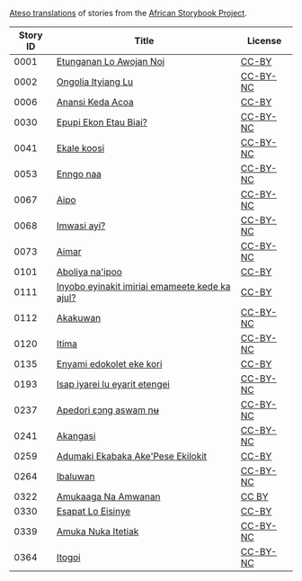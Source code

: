 [Ateso translations](http://my.africanstorybook.org/language/ateso) of stories from the [African Storybook Project](http://my.africanstorybook.org).

Story ID | Title | License
-------- | ----- | -------
0001 | [Etunganan Lo Awojan Noi](http://africanstorybook.org/reader.php?id=20668&d=0&a=1) | [CC-BY](https://creativecommons.org/licenses/by/4.0/)
0002 | [Ongolia Ityiang Lu](http://africanstorybook.org/stories/ongolia-ityiang-lu) | [CC-BY-NC](https://creativecommons.org/licenses/by-nc/3.0/)
0006 | [Anansi Keda Acoa](http://africanstorybook.org/reader.php?id=20963&d=0&a=1) | [CC-BY](https://creativecommons.org/licenses/by/4.0/)
0030 | [Epupi Ekon Etau Biai?](http://africanstorybook.org/stories/epupi-ekon-etau-biai) | [CC-BY-NC](https://creativecommons.org/licenses/by-nc/3.0/)
0041 | [Ekale koosi](http://africanstorybook.org/stories/ekale-koosi) | [CC-BY-NC](https://creativecommons.org/licenses/by-nc/3.0/)
0053 | [Enngo naa](http://africanstorybook.org/stories/enngo-naa) | [CC-BY-NC](https://creativecommons.org/licenses/by-nc/3.0/)
0067 | [Aipo](http://africanstorybook.org/stories/aipo-0) | [CC-BY-NC](https://creativecommons.org/licenses/by-nc/3.0/)
0068 | [Imwasi ayi?](http://africanstorybook.org/stories/imwasi-ayi) | [CC-BY-NC](https://creativecommons.org/licenses/by-nc/3.0/)
0073 | [Aimar](http://africanstorybook.org/stories/aimar) | [CC-BY-NC](https://creativecommons.org/licenses/by-nc/3.0/)
0101 | [Aboliya na'ipoo](http://africanstorybook.org/stories/aboliya-naipoo) | [CC-BY](https://creativecommons.org/licenses/by/3.0/)
0111 | [Inyobo eyinakit imiriai emameete kede ka ajul?](http://africanstorybook.org/stories/inyobo-eyinakit-imiriai-emameete-kede-ka-ajul) | [CC-BY](https://creativecommons.org/licenses/by/3.0/)
0112 | [Akakuwan](http://africanstorybook.org/stories/akakuwan) | [CC-BY-NC](https://creativecommons.org/licenses/by-nc/3.0/)
0120 | [Itima](http://africanstorybook.org/stories/itima) | [CC-BY-NC](https://creativecommons.org/licenses/by-nc/3.0/)
0135 | [Enyami edokolet eke kori](http://africanstorybook.org/stories/enyami-edokolet-eke-kori) | [CC-BY](https://creativecommons.org/licenses/by/3.0/)
0193 | [Isap iyarei lu eyarit etengei](http://africanstorybook.org/stories/isap-iyarei-lu-eyarit-etengei) | [CC-BY-NC](https://creativecommons.org/licenses/by-nc/3.0/)
0237 | [Apedori ɛɔng aswam nʉ](http://africanstorybook.org/stories/apedori-ɛɔng-aswam-nʉ-i-can-do) | [CC-BY-NC](https://creativecommons.org/licenses/by-nc/3.0/)
0241 | [Akangasi](http://africanstorybook.org/stories/akangasi) | [CC-BY-NC](https://creativecommons.org/licenses/by-nc/3.0/)
0259 | [Adumaki Ekabaka Ake'Pese Ekilokit](http://africanstorybook.org/stories/adumaki-ekabaka-akepese-ekilokit) | [CC-BY](https://creativecommons.org/licenses/by/3.0/)
0264 | [Ibaluwan](http://africanstorybook.org/stories/ibaluwan) | [CC-BY-NC](https://creativecommons.org/licenses/by-nc/3.0/)
0322 | [Amukaaga Na Amwanan](http://africanstorybook.org/reader.php?id=20628&d=0&a=1) | [CC BY](https://creativecommons.org/licenses/by/3.0/)
0330 | [Esapat Lo Eisinye](http://africanstorybook.org/stories/esapat-lo-eisinye) | [CC-BY](https://creativecommons.org/licenses/by/3.0/)
0339 | [Amuka Nuka Itetiak](http://africanstorybook.org/stories/amuka-nuka-itetiak) | [CC-BY-NC](https://creativecommons.org/licenses/by-nc/3.0/)
0364 | [Itogoi](http://africanstorybook.org/stories/itogoi) | [CC-BY-NC](https://creativecommons.org/licenses/by-nc/3.0/)
